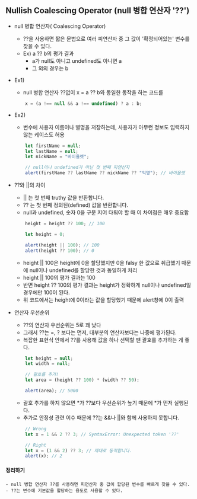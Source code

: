 ## Nullish Coalescing Operator (null 병합 연산자 '??')

- null 병합 연산자( Coalescing Operator)

  - ??을 사용하면 짧은 문법으로 여러 피연산자 중 그 값이 '확정되어있는' 변수를 찾을 수 있다.
  - Ex) a ?? b의 평가 결과
    - a가 null도 아니고 undefined도 아니면 a
    - 그 외의 경우는 b

- Ex1)

  - null 병합 연산자 ??없이 x = a ?? b와 동일한 동작을 하는 코드를

  ```Javascript
      x = (a !== null && a !== undefined) ? a : b;
  ```

- Ex2)

  - 변수에 사용자 이름이나 별명을 저장하는데, 사용자가 아무런 정보도 입력하지 않는 케이스도 허용

  ```Javascript
      let firstName = null;
      let lastName = null;
      let nickName = "바이올렛";

      // null이나 undefined가 아닌 첫 번째 피연산자
      alert(firstName ?? lastName ?? nickName ?? "익명"); // 바이올렛

  ```

- ??와 ||의 차이

  - || 는 첫 번째 truthy 값을 반환합니다.
  - ?? 는 첫 번째 정의된(defined) 값을 반환합니다.
  - null과 undefined, 숫자 0을 구분 지어 다뤄야 할 때 이 차이점은 매우 중요함

  ```Javascript
      height = height ?? 100; // 100

      let height = 0;

      alert(height || 100); // 100
      alert(height ?? 100); // 0

  ```

  - height || 100은 height에 0을 할당했지만 0을 falsy 한 값으로 취급했기 때문에 null이나 undefined를 할당한 것과 동일하게 처리
  - height || 100의 평가 결과는 100
  - 반면 height ?? 100의 평가 결과는 height가 정확하게 null이나 undefined일 경우에만 100이 된다.
  - 위 코드에서는 height에 0이라는 값을 할당했기 때문에 alert창에 0이 출력

- 연산자 우선순위

  - ??의 연산자 우선순위는 5로 꽤 낮다
  - 그래서 ??는 =, ? 보다는 먼저, 대부분의 연산자보다는 나중에 평가된다.
  - 복잡한 표현식 안에서 ??를 사용해 값을 하나 선택할 땐 괄호를 추가하는 게 좋다.

  ```Javascript
      let height = null;
      let width = null;

      // 괄호를 추가!
      let area = (height ?? 100) * (width ?? 50);

      alert(area); // 5000
  ```

  - 괄호 추가를 하지 않으면 *가 ??보다 우선순위가 높기 때문에 *가 먼저 실행된다.
  - 추가로 안정성 관련 이슈 때문에 ??는 &&나 ||와 함께 사용하지 못합니다.

  ```Javascript
      // Wrong
      let x = 1 && 2 ?? 3; // SyntaxError: Unexpected token '??'

      // Right
      let x = (1 && 2) ?? 3; // 제대로 동작합니다.
      alert(x); // 2
  ```

#### 정리하기

    - null 병합 연산자 ??를 사용하면 피연산자 중 값이 할당된 변수를 빠르게 찾을 수 있다.
    - ??는 변수에 기본값을 할당하는 용도로 사용할 수 있다.
